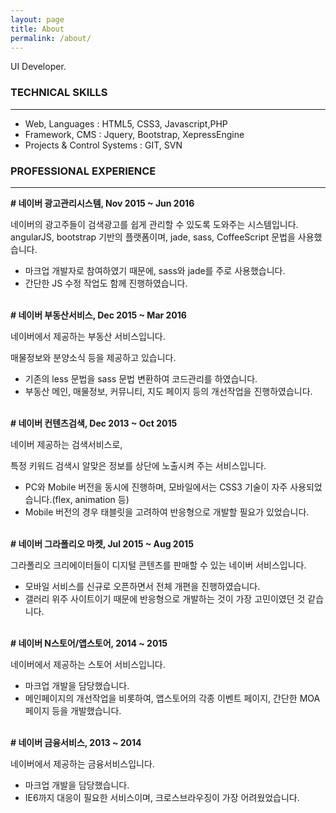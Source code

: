 ```yaml
---
layout: page
title: About
permalink: /about/
---
```


UI Developer.

### TECHNICAL SKILLS
---
- Web, Languages : HTML5, CSS3, Javascript,PHP
- Framework, CMS : Jquery, Bootstrap, XepressEngine
- Projects & Control Systems : GIT, SVN


### PROFESSIONAL EXPERIENCE
---
**# 네이버 광고관리시스템, Nov 2015 ~ Jun 2016**

네이버의 광고주들이 검색광고를 쉽게 관리할 수 있도록 도와주는 시스템입니다.
angularJS, bootstrap 기반의 플랫폼이며, jade, sass, CoffeeScript 문법을 사용했습니다.

- 마크업 개발자로 참여하였기 때문에, sass와 jade를 주로 사용했습니다.
- 간단한 JS 수정 작업도 함께 진행하였습니다.
<br><br>

**# 네이버 부동산서비스, Dec 2015 ~ Mar 2016**

네이버에서 제공하는 부동산 서비스입니다.

매물정보와 분양소식 등을 제공하고 있습니다.

- 기존의 less 문법을 sass 문법 변환하여 코드관리를 하였습니다.
- 부동산 메인, 매물정보, 커뮤니티, 지도 페이지 등의 개선작업을 진행하였습니다.
<br><br>

**# 네이버 컨텐츠검색, Dec 2013 ~ Oct 2015**

네이버 제공하는 검색서비스로,

특정 키워드 검색시 알맞은 정보를 상단에 노출시켜 주는 서비스입니다.

- PC와 Mobile 버전을 동시에 진행하며, 모바일에서는 CSS3 기술이 자주 사용되었습니다.(flex, animation 등)
- Mobile 버전의 경우 태블릿을 고려하여 반응형으로 개발할 필요가 있었습니다.
<br><br>

**# 네이버 그라폴리오 마켓, Jul 2015 ~ Aug 2015**

그라폴리오 크리에이터들이 디지털 콘텐츠를 판매할 수 있는 네이버 서비스입니다.

- 모바일 서비스를 신규로 오픈하면서 전체 개편을 진행하였습니다.
- 갤러리 위주 사이트이기 때문에 반응형으로 개발하는 것이 가장 고민이였던 것 같습니다.
<br><br>

**# 네이버 N스토어/앱스토어, 2014 ~ 2015**

네이버에서 제공하는 스토어 서비스입니다.

- 마크업 개발을 담당했습니다.
- 메인페이지의 개선작업을 비롯하여, 앱스토어의 각종 이벤트 페이지, 간단한 MOA페이지 등을 개발했습니다.
<br><br>

**# 네이버 금융서비스, 2013 ~ 2014**

네이버에서 제공하는 금융서비스입니다.

- 마크업 개발을 담당했습니다.
- IE6까지 대응이 필요한 서비스이며, 크로스브라우징이 가장 어려웠었습니다.
